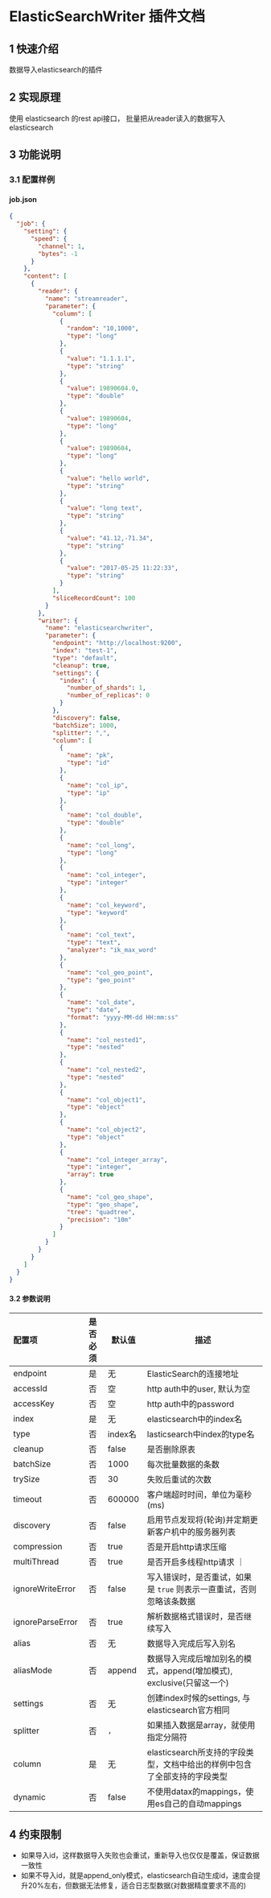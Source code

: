 # ElasticSearchWriter 插件文档

## 1 快速介绍

数据导入elasticsearch的插件

## 2 实现原理

使用 elasticsearch 的rest api接口， 批量把从reader读入的数据写入elasticsearch

## 3 功能说明

### 3.1 配置样例

#### job.json

```json
{
  "job": {
    "setting": {
      "speed": {
        "channel": 1,
        "bytes": -1
      }
    },
    "content": [
      {
        "reader": {
          "name": "streamreader",
          "parameter": {
            "column": [
              {
                "random": "10,1000",
                "type": "long"
              },
              {
                "value": "1.1.1.1",
                "type": "string"
              },
              {
                "value": 19890604.0,
                "type": "double"
              },
              {
                "value": 19890604,
                "type": "long"
              },
              {
                "value": 19890604,
                "type": "long"
              },
              {
                "value": "hello world",
                "type": "string"
              },
              {
                "value": "long text",
                "type": "string"
              },
              {
                "value": "41.12,-71.34",
                "type": "string"
              },
              {
                "value": "2017-05-25 11:22:33",
                "type": "string"
              }
            ],
            "sliceRecordCount": 100
          }
        },
        "writer": {
          "name": "elasticsearchwriter",
          "parameter": {
            "endpoint": "http://localhost:9200",
            "index": "test-1",
            "type": "default",
            "cleanup": true,
            "settings": {
              "index": {
                "number_of_shards": 1,
                "number_of_replicas": 0
              }
            },
            "discovery": false,
            "batchSize": 1000,
            "splitter": ",",
            "column": [
              {
                "name": "pk",
                "type": "id"
              },
              {
                "name": "col_ip",
                "type": "ip"
              },
              {
                "name": "col_double",
                "type": "double"
              },
              {
                "name": "col_long",
                "type": "long"
              },
              {
                "name": "col_integer",
                "type": "integer"
              },
              {
                "name": "col_keyword",
                "type": "keyword"
              },
              {
                "name": "col_text",
                "type": "text",
                "analyzer": "ik_max_word"
              },
              {
                "name": "col_geo_point",
                "type": "geo_point"
              },
              {
                "name": "col_date",
                "type": "date",
                "format": "yyyy-MM-dd HH:mm:ss"
              },
              {
                "name": "col_nested1",
                "type": "nested"
              },
              {
                "name": "col_nested2",
                "type": "nested"
              },
              {
                "name": "col_object1",
                "type": "object"
              },
              {
                "name": "col_object2",
                "type": "object"
              },
              {
                "name": "col_integer_array",
                "type": "integer",
                "array": true
              },
              {
                "name": "col_geo_shape",
                "type": "geo_shape",
                "tree": "quadtree",
                "precision": "10m"
              }
            ]
          }
        }
      }
    ]
  }
}

```

#### 3.2 参数说明

| 配置项           | 是否必须 | 默认值  | 描述                                                                      |
| :--------------- | :------: | ------- | ------------------------------------------------------------------------- |
| endpoint         |    是    | 无      | ElasticSearch的连接地址                                                   |
| accessId         |    否    | 空      | http auth中的user, 默认为空                                               |
| accessKey        |    否    | 空      | http auth中的password                                                     |
| index            |    是    | 无      | elasticsearch中的index名                                                  |
| type             |    否    | index名 | lasticsearch中index的type名                                               |
| cleanup          |    否    | false   | 是否删除原表                                                              |
| batchSize        |    否    | 1000    | 每次批量数据的条数                                                        |
| trySize          |    否    | 30      | 失败后重试的次数                                                          |
| timeout          |    否    | 600000  | 客户端超时时间，单位为毫秒(ms)                                            |
| discovery        |    否    | false   | 启用节点发现将(轮询)并定期更新客户机中的服务器列表                        |
| compression      |    否    | true    | 否是开启http请求压缩                                                      |
| multiThread      |    否    | true    | 是否开启多线程http请求 ｜                                                 |
| ignoreWriteError |    否    | false   | 写入错误时，是否重试，如果是 `true` 则表示一直重试，否则忽略该条数据      |
| ignoreParseError |    否    | true    | 解析数据格式错误时，是否继续写入                                          |
| alias            |    否    | 无      | 数据导入完成后写入别名                                                    |
| aliasMode        |    否    | append  | 数据导入完成后增加别名的模式，append(增加模式), exclusive(只留这一个)     |
| settings         |    否    | 无      | 创建index时候的settings, 与elasticsearch官方相同                          |
| splitter         |    否    | `,`     | 如果插入数据是array，就使用指定分隔符                                     |
| column           |    是    | 无      | elasticsearch所支持的字段类型，文档中给出的样例中包含了全部支持的字段类型 |
| dynamic          |    否    | false   | 不使用datax的mappings，使用es自己的自动mappings                           |

## 4 约束限制

- 如果导入id，这样数据导入失败也会重试，重新导入也仅仅是覆盖，保证数据一致性
- 如果不导入id，就是append_only模式，elasticsearch自动生成id，速度会提升20%左右，但数据无法修复，适合日志型数据(对数据精度要求不高的)